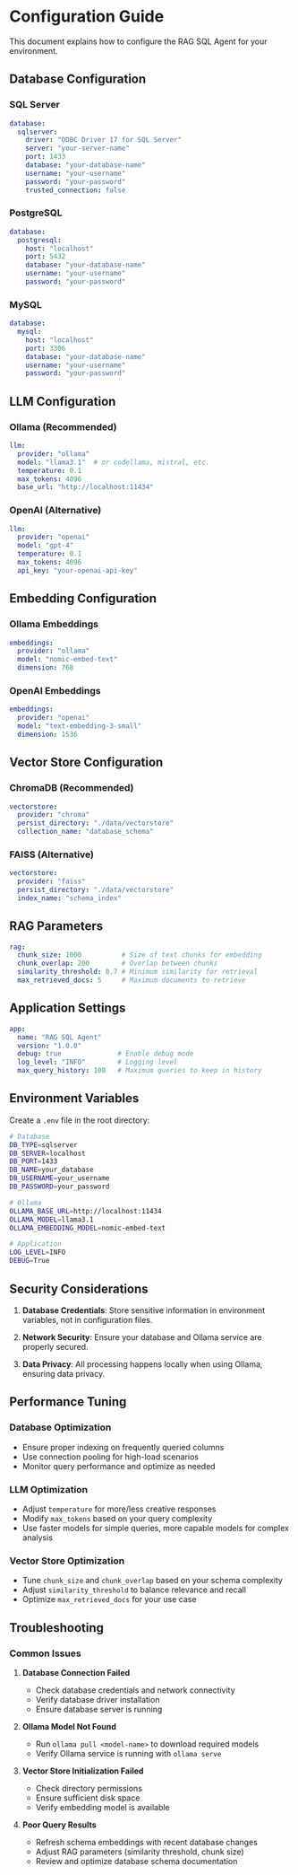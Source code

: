 # Configuration Guide

This document explains how to configure the RAG SQL Agent for your environment.

## Database Configuration

### SQL Server
```yaml
database:
  sqlserver:
    driver: "ODBC Driver 17 for SQL Server"
    server: "your-server-name"
    port: 1433
    database: "your-database-name"
    username: "your-username"
    password: "your-password"
    trusted_connection: false
```

### PostgreSQL
```yaml
database:
  postgresql:
    host: "localhost"
    port: 5432
    database: "your-database-name"
    username: "your-username"
    password: "your-password"
```

### MySQL
```yaml
database:
  mysql:
    host: "localhost"
    port: 3306
    database: "your-database-name"
    username: "your-username"
    password: "your-password"
```

## LLM Configuration

### Ollama (Recommended)
```yaml
llm:
  provider: "ollama"
  model: "llama3.1"  # or codellama, mistral, etc.
  temperature: 0.1
  max_tokens: 4096
  base_url: "http://localhost:11434"
```

### OpenAI (Alternative)
```yaml
llm:
  provider: "openai"
  model: "gpt-4"
  temperature: 0.1
  max_tokens: 4096
  api_key: "your-openai-api-key"
```

## Embedding Configuration

### Ollama Embeddings
```yaml
embeddings:
  provider: "ollama"
  model: "nomic-embed-text"
  dimension: 768
```

### OpenAI Embeddings
```yaml
embeddings:
  provider: "openai"
  model: "text-embedding-3-small"
  dimension: 1536
```

## Vector Store Configuration

### ChromaDB (Recommended)
```yaml
vectorstore:
  provider: "chroma"
  persist_directory: "./data/vectorstore"
  collection_name: "database_schema"
```

### FAISS (Alternative)
```yaml
vectorstore:
  provider: "faiss"
  persist_directory: "./data/vectorstore"
  index_name: "schema_index"
```

## RAG Parameters

```yaml
rag:
  chunk_size: 1000          # Size of text chunks for embedding
  chunk_overlap: 200        # Overlap between chunks
  similarity_threshold: 0.7 # Minimum similarity for retrieval
  max_retrieved_docs: 5     # Maximum documents to retrieve
```

## Application Settings

```yaml
app:
  name: "RAG SQL Agent"
  version: "1.0.0"
  debug: true              # Enable debug mode
  log_level: "INFO"        # Logging level
  max_query_history: 100   # Maximum queries to keep in history
```

## Environment Variables

Create a `.env` file in the root directory:

```bash
# Database
DB_TYPE=sqlserver
DB_SERVER=localhost
DB_PORT=1433
DB_NAME=your_database
DB_USERNAME=your_username
DB_PASSWORD=your_password

# Ollama
OLLAMA_BASE_URL=http://localhost:11434
OLLAMA_MODEL=llama3.1
OLLAMA_EMBEDDING_MODEL=nomic-embed-text

# Application
LOG_LEVEL=INFO
DEBUG=True
```

## Security Considerations

1. **Database Credentials**: Store sensitive information in environment variables, not in configuration files.

2. **Network Security**: Ensure your database and Ollama service are properly secured.

3. **Data Privacy**: All processing happens locally when using Ollama, ensuring data privacy.

## Performance Tuning

### Database Optimization
- Ensure proper indexing on frequently queried columns
- Use connection pooling for high-load scenarios
- Monitor query performance and optimize as needed

### LLM Optimization
- Adjust `temperature` for more/less creative responses
- Modify `max_tokens` based on your query complexity
- Use faster models for simple queries, more capable models for complex analysis

### Vector Store Optimization
- Tune `chunk_size` and `chunk_overlap` based on your schema complexity
- Adjust `similarity_threshold` to balance relevance and recall
- Optimize `max_retrieved_docs` for your use case

## Troubleshooting

### Common Issues

1. **Database Connection Failed**
   - Check database credentials and network connectivity
   - Verify database driver installation
   - Ensure database server is running

2. **Ollama Model Not Found**
   - Run `ollama pull <model-name>` to download required models
   - Verify Ollama service is running with `ollama serve`

3. **Vector Store Initialization Failed**
   - Check directory permissions
   - Ensure sufficient disk space
   - Verify embedding model is available

4. **Poor Query Results**
   - Refresh schema embeddings with recent database changes
   - Adjust RAG parameters (similarity threshold, chunk size)
   - Review and optimize database schema documentation
